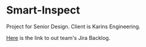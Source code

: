 # Smart-Inspect
Project for Senior Design. Client is Karins Engineering.

[Here](https://pruittelizabethmarie.atlassian.net/jira/software/projects/SMART/boards/1/backlog) is the link to out team's Jira Backlog.